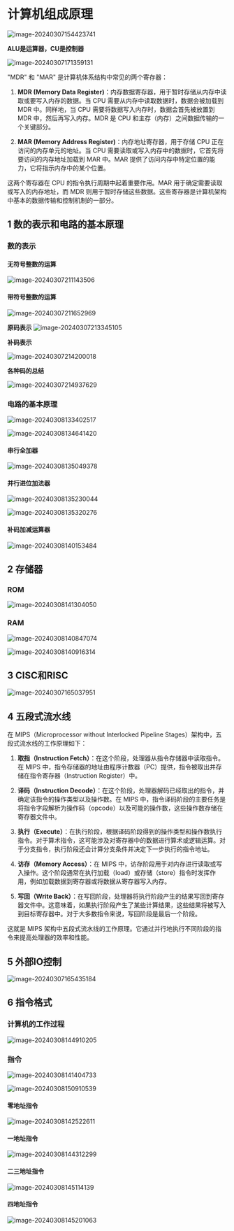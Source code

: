# 计算机组成原理

![image-20240307154423741](../Image/image-20240307154423741.png)

**ALU是运算器，CU是控制器**

![image-20240307171359131](../Image/image-20240307171359131.png)

"MDR" 和 "MAR" 是计算机体系结构中常见的两个寄存器：

1. **MDR (Memory Data Register)**：内存数据寄存器，用于暂时存储从内存中读取或要写入内存的数据。当 CPU 需要从内存中读取数据时，数据会被加载到 MDR 中。同样地，当 CPU 需要将数据写入内存时，数据会首先被放置到 MDR 中，然后再写入内存。MDR 是 CPU 和主存（内存）之间数据传输的一个关键部分。

2. **MAR (Memory Address Register)**：内存地址寄存器，用于存储 CPU 正在访问的内存单元的地址。当 CPU 需要读取或写入内存中的数据时，它首先将要访问的内存地址加载到 MAR 中。MAR 提供了访问内存中特定位置的能力，它将指示内存中的某个位置。

这两个寄存器在 CPU 的指令执行周期中起着重要作用。MAR 用于确定需要读取或写入的内存地址，而 MDR 则用于暂时存储这些数据。这些寄存器是计算机架构中基本的数据传输和控制机制的一部分。

## 1 数的表示和电路的基本原理

### 数的表示

#### 无符号整数的运算

![image-20240307211143506](../Image/image-20240307211143506.png)

#### 带符号整数的运算

![image-20240307211652969](../Image/image-20240307211652969.png)

**原码表示**
![image-20240307213345105](../Image/image-20240307213345105.png)



**补码表示**

![image-20240307214200018](../Image/image-20240307214200018.png)



**各种码的总结**

![image-20240307214937629](../Image/image-20240307214937629.png)

### 电路的基本原理

 ![image-20240308133402517](../Image/image-20240308133402517.png)

![image-20240308134641420](../Image/image-20240308134641420.png)

#### 串行全加器

![image-20240308135049378](../Image/image-20240308135049378.png)

#### 并行进位加法器

![image-20240308135230044](../Image/image-20240308135230044.png)



![image-20240308135320276](../Image/image-20240308135320276.png)

#### 补码加减运算器

![image-20240308140153484](../Image/image-20240308140153484.png)

## 2 存储器

### ROM

![image-20240308141304050](../Image/image-20240308141304050.png)

### RAM

![image-20240308140847074](../Image/image-20240308140847074.png)

![image-20240308140916314](../Image/image-20240308140916314.png)

## 3 CISC和RISC

![image-20240307165037951](../Image/image-20240307165037951.png)

## 4 五段式流水线

在 MIPS（Microprocessor without Interlocked Pipeline Stages）架构中，五段式流水线的工作原理如下：

1. **取指（Instruction Fetch）**：在这个阶段，处理器从指令存储器中读取指令。在 MIPS 中，指令存储器的地址由程序计数器（PC）提供，指令被取出并存储在指令寄存器（Instruction Register）中。

2. **译码（Instruction Decode）**：在这个阶段，处理器解码已经取出的指令，并确定该指令的操作类型以及操作数。在 MIPS 中，指令译码阶段的主要任务是将指令字段解析为操作码（opcode）以及可能的操作数，这些操作数存储在寄存器文件中。

3. **执行（Execute）**：在执行阶段，根据译码阶段得到的操作类型和操作数执行指令。对于算术指令，这可能涉及对寄存器中的数据进行算术或逻辑运算。对于分支指令，执行阶段还会计算分支条件并决定下一步执行的指令地址。

4. **访存（Memory Access）**：在 MIPS 中，访存阶段用于对内存进行读取或写入操作。这个阶段通常在执行加载（load）或存储（store）指令时发挥作用，例如加载数据到寄存器或将数据从寄存器写入内存。

5. **写回（Write Back）**：在写回阶段，处理器将执行阶段产生的结果写回到寄存器文件中。这意味着，如果执行阶段产生了某些计算结果，这些结果将被写入到目标寄存器中。对于大多数指令来说，写回阶段是最后一个阶段。

这就是 MIPS 架构中五段式流水线的工作原理。它通过并行地执行不同阶段的指令来提高处理器的效率和性能。

## 5 外部IO控制

![image-20240307165435184](../Image/image-20240307165435184.png)

## 6 指令格式

### 计算机的工作过程

![image-20240308144910205](../Image/image-20240308144910205.png)

### 指令

![image-20240308141404733](../Image/image-20240308141404733.png)

![image-20240308150910539](../Image/image-20240308150910539.png)

#### 零地址指令

![image-20240308142522611](../Image/image-20240308142522611.png)

#### 一地址指令

![image-20240308144312299](../Image/image-20240308144312299.png)

#### 二三地址指令

![image-20240308145114139](../Image/image-20240308145114139.png)

#### 四地址指令

![image-20240308145201063](../Image/image-20240308145201063.png)